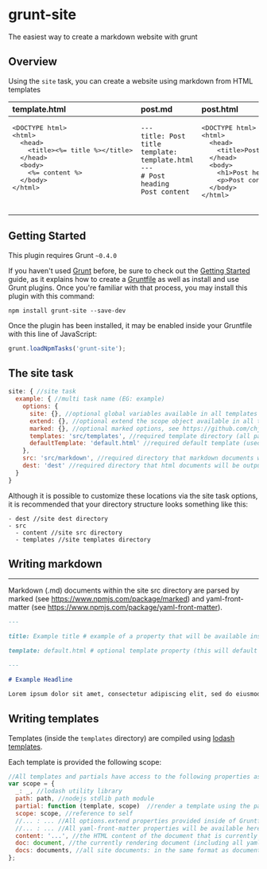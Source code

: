 # grunt-site

The easiest way to create a markdown website with grunt

## Overview

Using the `site` task, you can create a website using markdown from HTML templates

<table>
<thead>
<tr>
  <th style="text-align:left;vertical-align:top;">template.html</th>
  <th style="text-align:left;vertical-align:top;">post.md</th>
  <th style="text-align:left;vertical-align:top;">post.html</th>
</tr>
</thead>
<tbody>
<tr>
  <td style="text-align:left;vertical-align:top;"><pre>
&lt;DOCTYPE html&gt;<br/>&lt;html&gt;<br/>  &lt;head&gt;<br/>    &lt;title&gt;&lt;%= title %&gt;&lt;/title&gt;<br/>  &lt;/head&gt;<br/>  &lt;body&gt;<br/>    &lt;%= content %&gt;<br/>  &lt;/body&gt;<br/>&lt;/html&gt;
  </pre></td>
  <td style="text-align:left;vertical-align:top;"><pre><code>---
title: Post title
template: template.html
---
# Post heading
Post content
</code></pre></td>
  <td style="text-align:left;vertical-align:top;"><pre>
&lt;DOCTYPE html&gt;<br/>&lt;html&gt;<br/>  &lt;head&gt;<br/>    &lt;title&gt;Post title&lt;/title&gt;<br/>  &lt;/head&gt;<br/>  &lt;body&gt;<br/>    &lt;h1&gt;Post heading&lt;/h1&gt;<br/>    &lt;p&gt;Post content&lt;/p&gt;<br/>  &lt;/body&gt;<br/>&lt;/html&gt;
  </pre></td>
</tr>
</tbody>
</table>

## Getting Started

This plugin requires Grunt `~0.4.0`

If you haven't used [Grunt](http://gruntjs.com/) before, be sure to check out the [Getting Started](http://gruntjs.com/getting-started) guide, as it explains how to create a [Gruntfile](http://gruntjs.com/sample-gruntfile) as well as install and use Grunt plugins. Once you're familiar with that process, you may install this plugin with this command:

```shell
npm install grunt-site --save-dev
```

Once the plugin has been installed, it may be enabled inside your Gruntfile with this line of JavaScript:

```js
grunt.loadNpmTasks('grunt-site');
```
## The site task

```js
site: { //site task
  example: { //multi task name (EG: example)
    options: {
      site: {}, //optional global variables available in all templates (EG: site.title, site.url)
      extend: {}, //optional extend the scope object available in all templates (EG: By adding a utility library like momentjs)
      marked: {}, //optional marked options, see https://github.com/chjj/marked for a detailed list of options
      templates: 'src/templates', //required template directory (all partials and templates must be located inside this directory)
      defaultTemplate: 'default.html' //required default template (used whenever "template" is not defined in a markdown document)
    },
    src: 'src/markdown', //required directory that markdown documents will be loaded from
    dest: 'dest' //required directory that html documents will be output to
  }
}
```

Although it is possible to customize these locations via the site task options,
it is recommended that your directory structure looks something like this:

```
- dest //site dest directory
- src
  - content //site src directory
  - templates //site templates directory
```

## Writing markdown
--------------------------------------------------------------------------------
Markdown (.md) documents within the site src directory are parsed by marked 
(see https://www.npmjs.com/package/marked) and yaml-front-matter 
(see https://www.npmjs.com/package/yaml-front-matter). 

```markdown
---

title: Example title # example of a property that will be available inside the template as <%= title %> or <%= doc.title %>

template: default.html # optional template property (this will default to the defaultTemplate if not provided)

---

# Example Headline

Lorem ipsum dolor sit amet, consectetur adipiscing elit, sed do eiusmod tempor incididunt ut labore et dolore magna aliqua. Ut enim ad minim veniam, quis nostrud exercitation ullamco laboris nisi ut aliquip ex ea commodo consequat. Duis aute irure dolor in reprehenderit in voluptate velit esse cillum dolore eu fugiat nulla pariatur. Excepteur sint occaecat cupidatat non proident, sunt in culpa qui officia deserunt mollit anim id est laborum.
```

## Writing templates

Templates (inside the `templates` directory) are compiled using
[lodash templates](https://www.npmjs.com/package/yaml-front-matter#template).

Each template is provided the following scope:

```js
//All templates and partials have access to the following properties as globals and via the scope object
var scope = {
  _: _, //lodash utility library
  path: path, //nodejs stdlib path module
  partial: function (template, scope)  //render a template using the passed or default scope (templates are relative to the templates directory)
  scope: scope, //reference to self
  //... : ... //All options.extend properties provided inside of Gruntfile
  //... : ... //All yaml-front-matter properties will be available here EG: title
  content: '...', //the HTML content of the document that is currently being rendered,
  doc: document, //the currently rendering document (including all yaml-front-matter and the content property)
  docs: documents, //all site documents: in the same format as document. This is ideal for creating archives, navs, lists, etc
};
```
